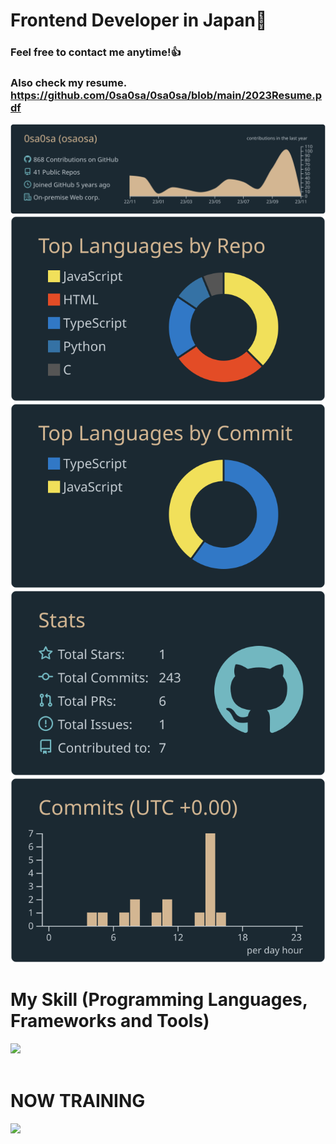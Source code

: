 # Frontend Developer in Japan👋

### Feel free to contact me anytime!👍
### Also check my resume. https://github.com/0sa0sa/0sa0sa/blob/main/2023Resume.pdf
<!-- 
created resume at: https://www.canva.com/
got icons at: https://uxwing.com/
-->

<!-- 
<p align="left"> 
  <img alt="Top Langs" height="150px" src="https://github-readme-stats.vercel.app/api/top-langs/?username=0sa0sa&layout=compact&theme=catppuccin_mocha&show_icons=true" />
 <img alt="github stats" height="150px" src="https://github-readme-stats.vercel.app/api?username=0sa0sa&show_icons=true&theme=catppuccin_mocha" />
</p>


[![trophy](https://github-profile-trophy.vercel.app/?username=0sa0sa&theme=onedark&column=7)](https://github.com/ryo-ma/github-profile-trophy)
-->


[![](https://raw.githubusercontent.com/0sa0sa/tutorial_snapshot/master/profile-summary-card-output/noctis_minimus/0-profile-details.svg)](https://github.com/vn7n24fzkq/github-profile-summary-cards)
[![](https://raw.githubusercontent.com/0sa0sa/tutorial_snapshot/master/profile-summary-card-output/noctis_minimus/1-repos-per-language.svg)](https://github.com/vn7n24fzkq/github-profile-summary-cards) [![](https://raw.githubusercontent.com/0sa0sa/tutorial_snapshot/master/profile-summary-card-output/noctis_minimus/2-most-commit-language.svg)](https://github.com/vn7n24fzkq/github-profile-summary-cards)
[![](https://raw.githubusercontent.com/0sa0sa/tutorial_snapshot/master/profile-summary-card-output/noctis_minimus/3-stats.svg)](https://github.com/vn7n24fzkq/github-profile-summary-cards) [![](https://raw.githubusercontent.com/0sa0sa/tutorial_snapshot/master/profile-summary-card-output/noctis_minimus/4-productive-time.svg)](https://github.com/vn7n24fzkq/github-profile-summary-cards)




<!-- 
# NOW TRAINING

<p align="left">
<a href="https://twitter.com/[Foo]" target="blank"><img align="center" src="https://raw.githubusercontent.com/rahuldkjain/github-profile-readme-generator/master/src/images/icons/Social/twitter.svg" alt="[Foo]" height="30" width="40" /></a>
<a href="[Foo_email]"><img src="https://img.shields.io/badge/Gmail-d14836?style=flat-square&logo=Gmail&logoColor=white&link=[Foo_email]"/></a>
</p>
-->


# My Skill (Programming Languages, Frameworks and Tools)

<img src="https://skillicons.dev/icons?i=html,css,js,typescript,firebase,react,next,redux,tailwind,nodejs,nestjs,java,spring,kubernetes,github,vim" /> <br /><br />

  
# NOW TRAINING

<img src="https://skillicons.dev/icons?i=react,next,typescript,mysql,supabase" /> <br /><br />


<!-- --------------------------------- :) ---------------------------------- 

<br><br><br>

<div align="center">
    <h1>
        <img src="https://user-images.githubusercontent.com/44926913/175852850-3fb6c715-1856-41ff-8c1f-94ce3b03b458.gif">・・
        <img src="https://user-images.githubusercontent.com/44926913/175853109-f8850656-6704-4a8a-bee6-9aca154d929b.gif">・・
        <img src="https://user-images.githubusercontent.com/44926913/175853154-5449d974-975e-44a6-ab84-a86031265e40.gif">・・・・
        <img src="https://user-images.githubusercontent.com/44926913/175853109-f8850656-6704-4a8a-bee6-9aca154d929b.gif">・
        <img src="https://user-images.githubusercontent.com/44926913/175853154-5449d974-975e-44a6-ab84-a86031265e40.gif">・・・・
    </h1>
  </div>
<br><br><br>
-->
